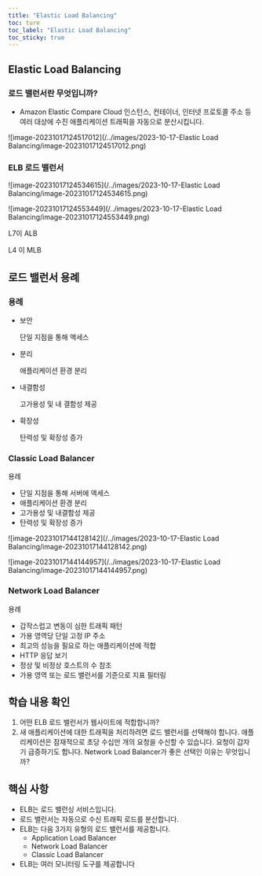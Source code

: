 ```yaml
---
title: "Elastic Load Balancing"
toc: ture
toc_label: "Elastic Load Balancing"
toc_sticky: true
---
```


## Elastic Load Balancing

### 로드 밸런서란 무엇입니까?

- Amazon Elastic Compare Cloud 인스턴스, 컨테이너, 인터넷 프로토콜 주소 등 여러 대상에 수진 애플리케이션 트래픽을 자동으로 분산시킵니다.

![image-20231017124517012](/../images/2023-10-17-Elastic Load Balancing/image-20231017124517012.png)

### ELB 로드 밸런서

![image-20231017124534615](/../images/2023-10-17-Elastic Load Balancing/image-20231017124534615.png)

![image-20231017124553449](/../images/2023-10-17-Elastic Load Balancing/image-20231017124553449.png)

L7이 ALB

L4 이 MLB

## 로드 밸런서 용례

### 용례

- 보안

  단일 지점을 통해 액세스

- 분리

  애플리케이션 환경 분리

- 내결함성

  고가용성 및 내 결함성 제공

- 확장성

  탄력성 및 확장성 증가

### Classic Load Balancer

용례 

- 단일 지점을 통해 서버에 액세스 
- 애플리케이션 환경 분리 
- 고가용성 및 내결함성 제공 
- 탄력성 및 확장성 증가

![image-20231017144128142](/../images/2023-10-17-Elastic Load Balancing/image-20231017144128142.png)

![image-20231017144144957](/../images/2023-10-17-Elastic Load Balancing/image-20231017144144957.png)

### Network Load Balancer

용례 

- 갑작스럽고 변동이 심한 트래픽 패턴 
- 가용 영역당 단일 고정 IP 주소 
- 최고의 성능을 필요로 하는 애플리케이션에 적합
- HTTP 응답 보기 
- 정상 및 비정상 호스트의 수 참조 
- 가용 영역 또는 로드 밸런서를 기준으로 지표 필터링

## 학습 내용 확인

1. 어떤 ELB 로드 밸런서가 웹사이트에 적합합니까?
2. 새 애플리케이션에 대한 트래픽을 처리하려면 로드 밸런서를 선택해야 합니다. 애플리케이션은 잠재적으로 초당 수십만 개의 요청을 수신할 수 있습니다. 요청이 갑자기 급증하기도 합니다.  Network Load Balancer가 좋은 선택인 이유는 무엇입니까?

## 핵심 사항

- ELB는 로드 밸런싱 서비스입니다. 
- 로드 밸런서는 자동으로 수신 트래픽 로드를 분산합니다.  
- ELB는 다음 3가지 유형의 로드 밸런서를 제공합니다.  
  - Application Load Balancer  
  - Network Load Balancer  
  - Classic Load Balancer 
- ELB는 여러 모니터링 도구를 제공합니다